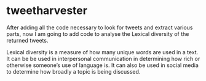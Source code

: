 # tweetharvester
After adding all the code necessary to look for tweets and extract various parts, 
now I am going to add code to analyse the Lexical diversity of the returned tweets.  
  
Lexical diversity is a measure of how many unique words are used in a text. It can be be used in interpersonal communication in determining how rich or otherwise someone’s use of language is. It can also be used in social media to determine how broadly a topic is being discussed.